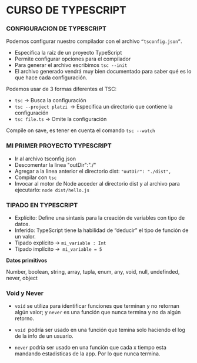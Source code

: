 # CURSO DE TYPESCRIPT

### CONFIGURACION DE TYPESCRIPT
Podemos configurar nuestro compilador con el archivo `“tsconfig.json”`.

- Especifica la raíz de un proyecto TypeScript
- Permite configurar opciones para el compilador
- Para generar el archivo escribimos `tsc --init`
- El archivo generado vendrá muy bien documentado para saber qué es lo que hace cada configuración.

Podemos usar de 3 formas diferentes el TSC:

- `tsc` -> Busca la configuración
- `tsc --project platzi `-> Especifica un directorio que contiene la configuración
- `tsc file.ts` -> Omite la configuración

Compile on save, es tener en cuenta el comando `tsc --watch`

### MI PRIMER PROYECTO TYPESCRIPT

- Ir al archivo tsconfig.json
- Descomentar la linea "outDir":"./"
- Agregar a la linea anterior el directorio dist: `"outDir": "./dist",`
- Compilar con `tsc`
- Invocar al motor de Node acceder al directorio dist y al archivo para ejecutarlo: `node dist/hello.js`

### TIPADO EN TYPESCRIPT

- Explícito: Define una sintaxis para la creación de variables con tipo de datos.
- Inferido: TypeScript tiene la habilidad de “deducir” el tipo de función de un valor.
- Tipado explícito -> `mi_variable : Int`
- Tipado implícito ->` mi_variable = 5`

**Datos primitivos**

Number, boolean, string, array, tupla, enum, any, void, null, undefinded, never, object

### Void y Never

- `void` se utiliza para identificar funciones que terminan y no retornan algún valor; y `never` es una función que nunca termina y no da algún retorno.

- `void `podría ser usado en una función que temina solo haciendo el log de la info de un usuario.

- `never` podría ser usado en una función que cada x tiempo esta mandando estadisticas de la app. Por lo que nunca termina.